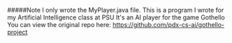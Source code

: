 #####Note I only wrote the MyPlayer.java file.
This is a program I wrote for my Artificial Intelligence class at PSU
It's an AI player for the game Gothello
You can view the original repo here: https://github.com/pdx-cs-ai/gothello-project
